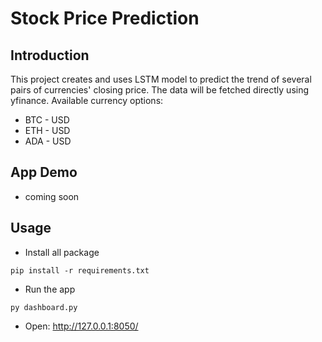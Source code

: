 # Stock Price Prediction

## Introduction

This project creates and uses LSTM model to predict the trend of several pairs of currencies' closing price. The data will be fetched directly using yfinance. Available currency options:

- BTC - USD
- ETH - USD
- ADA - USD

## App Demo

- coming soon

## Usage

- Install all package

```
pip install -r requirements.txt
```

- Run the app

```
py dashboard.py
```

- Open: http://127.0.0.1:8050/
